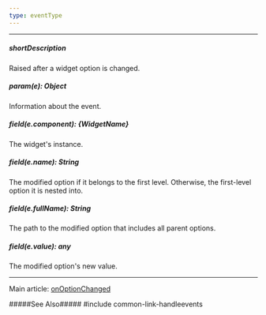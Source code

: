 ```yaml
---
type: eventType
---
```

---
##### shortDescription
Raised after a widget option is changed.

##### param(e): Object
Information about the event.

##### field(e.component): {WidgetName}
The widget's instance.

##### field(e.name): String
The modified option if it belongs to the first level. Otherwise, the first-level option it is nested into.

##### field(e.fullName): String
The path to the modified option that includes all parent options.

##### field(e.value): any
The modified option's new value.

---
Main article: [onOptionChanged](/api-reference/10%20UI%20Widgets/Component/1%20Configuration/onOptionChanged.md '{basewidgetpath}/Configuration/#onOptionChanged')

#####See Also#####
#include common-link-handleevents